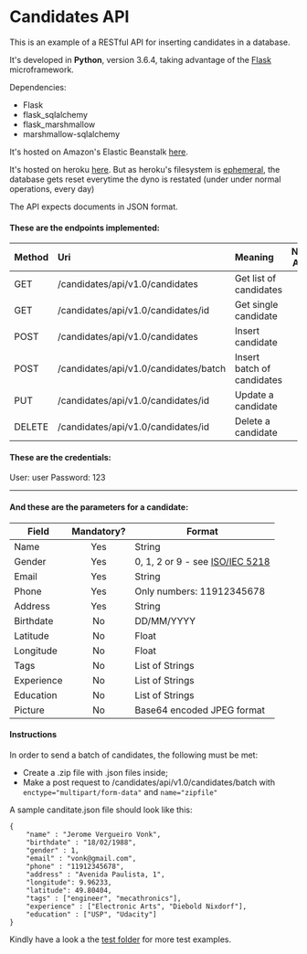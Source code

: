 # Candidates API
This is an example of a RESTful API for inserting candidates in a database.

It's developed in **Python**, version 3.6.4, taking advantage of the [Flask](http://flask.pocoo.org/) microframework.

Dependencies:

- Flask
- flask_sqlalchemy
- flask_marshmallow
- marshmallow-sqlalchemy

It's hosted on Amazon's Elastic Beanstalk [here](http://candidates-api.sa-east-1.elasticbeanstalk.com/).

It's hosted on heroku [here](https://candidates-api.herokuapp.com/). But as heroku's  filesystem is [ephemeral](https://devcenter.heroku.com/articles/dynos#ephemeral-filesystem), the database gets reset everytime the dyno is restated (under under normal operations, every day)

The API expects documents in JSON format.

#### These are the endpoints implemented:

| Method | Uri                                   | Meaning                    | Needs Auth? |
| ------ | :------------------------------------ | :------------------------- | :------------------------: |
| GET    | /candidates/api/v1.0/candidates       | Get list of candidates     |No|
| GET    | /candidates/api/v1.0/candidates/id    | Get single candidate       |No|
| POST   | /candidates/api/v1.0/candidates       | Insert candidate           |No|
| POST   | /candidates/api/v1.0/candidates/batch | Insert batch of candidates |No|
| PUT    | /candidates/api/v1.0/candidates/id    | Update a candidate         |Yes|
| DELETE | /candidates/api/v1.0/candidates/id    | Delete a candidate         |Yes|

#### These are the credentials:

User: user
Password: 123

------

#### And these are the parameters for a candidate:

| Field      | Mandatory? | Format                                                       |
| ---------- | :--------: | ------------------------------------------------------------ |
| Name       |    Yes     | String                                                       |
| Gender     |    Yes     | 0, 1, 2 or 9 - see [ISO/IEC 5218](https://en.wikipedia.org/wiki/ISO/IEC_5218) |
| Email      |    Yes     | String                                                       |
| Phone      |    Yes     | Only numbers: 11912345678                                    |
| Address    |    Yes     | String                                                       |
| Birthdate  |     No     | DD/MM/YYYY                                                   |
| Latitude   |     No     | Float                                                        |
| Longitude  |     No     | Float                                                        |
| Tags       |     No     | List of Strings                                              |
| Experience |     No     | List of Strings                                              |
| Education  |     No     | List of Strings                                              |
| Picture    |     No     | Base64 encoded JPEG format                                   |

#### Instructions

In order to send a batch of candidates, the following must be met:

- Create a .zip file with .json files inside;
- Make a post request to /candidates/api/v1.0/candidates/batch with `enctype="multipart/form-data"` and `name="zipfile"`

A sample canditate.json file should look like this:
```
{
    "name" : "Jerome Vergueiro Vonk",
    "birthdate" : "18/02/1988",
    "gender" : 1,
    "email" : "vonk@gmail.com",
    "phone" : "11912345678",
    "address" : "Avenida Paulista, 1",
    "longitude": 9.96233,
    "latitude": 49.80404,
    "tags" : ["engineer", "mecathronics"],
    "experience" : ["Electronic Arts", "Diebold Nixdorf"],
    "education" : ["USP", "Udacity"]
}
```
Kindly have a look a the [test folder](https://github.com/jeromevonk/candidates-api/tree/master/test) for more test examples.